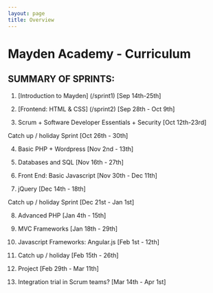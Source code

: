 ```yaml
---
layout: page
title: Overview
---
```


# Mayden Academy - Curriculum

## SUMMARY OF SPRINTS:

1. [Introduction to Mayden] (/sprint1) [Sep 14th-25th]

2. [Frontend: HTML & CSS] (/sprint2) [Sep 28th - Oct 9th]

3. Scrum + Software Developer Essentials + Security [Oct 12th-23rd]

Catch up / holiday Sprint [Oct 26th - 30th]

4. Basic PHP + Wordpress [Nov 2nd - 13th]

5. Databases and SQL [Nov 16th - 27th]

6. Front End: Basic Javascript [Nov 30th - Dec 11th]

7. jQuery [Dec 14th - 18th]

Catch up / holiday Sprint [Dec 21st - Jan 1st]

8. Advanced PHP [Jan 4th - 15th]

9. MVC Frameworks [Jan 18th - 29th]

10. Javascript Frameworks: Angular.js [Feb 1st - 12th]

11. Catch up / holiday [Feb 15th - 26th]

12. Project [Feb 29th - Mar 11th]

13. Integration trial in Scrum teams? [Mar 14th - Apr 1st]
